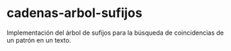 # cadenas-arbol-sufijos
Implementación del árbol de sufijos para la búsqueda de coincidencias de un patrón en un texto.
